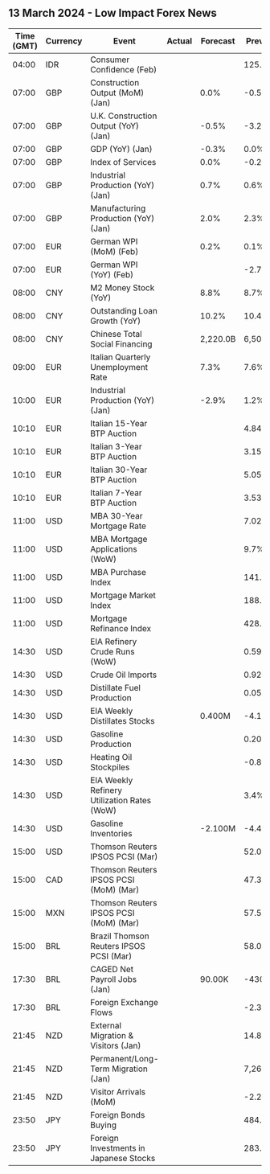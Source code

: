 ## 13 March 2024 - Low Impact Forex News

| Time (GMT) | Currency | Event | Actual | Forecast | Previous |
|------|----------|-------|--------|----------|----------|
| 04:00 | IDR | Consumer Confidence (Feb) |  |  | 125.0 |
| 07:00 | GBP | Construction Output (MoM) (Jan) |  | 0.0% | -0.5% |
| 07:00 | GBP | U.K. Construction Output (YoY) (Jan) |  | -0.5% | -3.2% |
| 07:00 | GBP | GDP (YoY) (Jan) |  | -0.3% | 0.0% |
| 07:00 | GBP | Index of Services |  | 0.0% | -0.2% |
| 07:00 | GBP | Industrial Production (YoY) (Jan) |  | 0.7% | 0.6% |
| 07:00 | GBP | Manufacturing Production (YoY) (Jan) |  | 2.0% | 2.3% |
| 07:00 | EUR | German WPI (MoM) (Feb) |  | 0.2% | 0.1% |
| 07:00 | EUR | German WPI (YoY) (Feb) |  |  | -2.7% |
| 08:00 | CNY | M2 Money Stock (YoY) |  | 8.8% | 8.7% |
| 08:00 | CNY | Outstanding Loan Growth (YoY) |  | 10.2% | 10.4% |
| 08:00 | CNY | Chinese Total Social Financing |  | 2,220.0B | 6,500.0B |
| 09:00 | EUR | Italian Quarterly Unemployment Rate |  | 7.3% | 7.6% |
| 10:00 | EUR | Industrial Production (YoY) (Jan) |  | -2.9% | 1.2% |
| 10:10 | EUR | Italian 15-Year BTP Auction |  |  | 4.84% |
| 10:10 | EUR | Italian 3-Year BTP Auction |  |  | 3.15% |
| 10:10 | EUR | Italian 30-Year BTP Auction |  |  | 5.050% |
| 10:10 | EUR | Italian 7-Year BTP Auction |  |  | 3.53% |
| 11:00 | USD | MBA 30-Year Mortgage Rate |  |  | 7.02% |
| 11:00 | USD | MBA Mortgage Applications (WoW) |  |  | 9.7% |
| 11:00 | USD | MBA Purchase Index |  |  | 141.1 |
| 11:00 | USD | Mortgage Market Index |  |  | 188.2 |
| 11:00 | USD | Mortgage Refinance Index |  |  | 428.1 |
| 14:30 | USD | EIA Refinery Crude Runs (WoW) |  |  | 0.594M |
| 14:30 | USD | Crude Oil Imports |  |  | 0.928M |
| 14:30 | USD | Distillate Fuel Production |  |  | 0.056M |
| 14:30 | USD | EIA Weekly Distillates Stocks |  | 0.400M | -4.131M |
| 14:30 | USD | Gasoline Production |  |  | 0.207M |
| 14:30 | USD | Heating Oil Stockpiles |  |  | -0.812M |
| 14:30 | USD | EIA Weekly Refinery Utilization Rates (WoW) |  |  | 3.4% |
| 14:30 | USD | Gasoline Inventories |  | -2.100M | -4.460M |
| 15:00 | USD | Thomson Reuters IPSOS PCSI (Mar) |  |  | 52.03 |
| 15:00 | CAD | Thomson Reuters IPSOS PCSI (MoM) (Mar) |  |  | 47.38 |
| 15:00 | MXN | Thomson Reuters IPSOS PCSI (MoM) (Mar) |  |  | 57.50 |
| 15:00 | BRL | Brazil Thomson Reuters IPSOS PCSI (Mar) |  |  | 58.00 |
| 17:30 | BRL | CAGED Net Payroll Jobs (Jan) |  | 90.00K | -430.16K |
| 17:30 | BRL | Foreign Exchange Flows |  |  | -2.317B |
| 21:45 | NZD | External Migration & Visitors (Jan) |  |  | 14.80% |
| 21:45 | NZD | Permanent/Long-Term Migration (Jan) |  |  | 7,260 |
| 21:45 | NZD | Visitor Arrivals (MoM) |  |  | -2.2% |
| 23:50 | JPY | Foreign Bonds Buying |  |  | 484.6B |
| 23:50 | JPY | Foreign Investments in Japanese Stocks |  |  | 283.9B |
